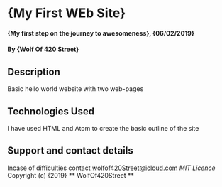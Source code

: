 # {My First WEb Site}
#### {My first step on the journey to awesomeness}, {06/02/2019}
#### By **{Wolf Of 420 Street}**
## Description
Basic hello world website with two web-pages
## Technologies Used
I have used HTML and Atom to create the basic outline of the site
## Support and contact details
Incase of difficulties contact wolfof420Street@icloud.com
*MIT Licence*
Copyright (c) {2019} ** WolfOf420Street **
  
